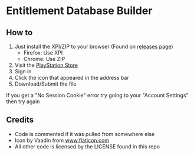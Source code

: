Entitlement Database Builder
===================

## How to
1. Just install the XPI/ZIP to your browser (Found on [releases page](https://github.com/Al-Azif/entitlement-database-builder/releases]))
    - Firefox: Use XPI
    - Chrome: Use ZIP
2. Visit the [PlayStation Store](https://store.playstation.com)
3. Sign in
4. Click the icon that appeared in the address bar
5. Download/Submit the file

If you get a "No Session Cookie" error try going to your "Account Settings" then try again


## Credits
- Code is commented if it was pulled from somewhere else
- Icon by Vaadin from www.flaticon.com
- All other code is licensed by the LICENSE found in this repo
